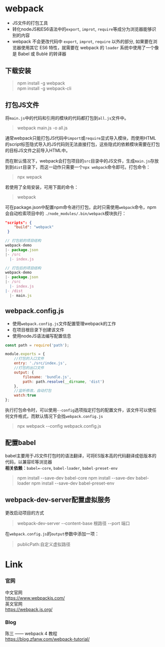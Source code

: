 # webpack

* JS文件的打包工具
* 转化nodeJS和ES6语法中的`export`, `improt`, `require`等成分为浏览器能够识别的内容
* webpack 不会更改代码中 `export`, `improt`, `require` 以外的部分, 如果要在浏览器使用其它 ES6 特性，就需要在 webpack 的 `loader` 系统中使用了一个像是 Babel 或 Bublé 的转译器

## 下载安装

> npm install -g webpack  
> npm install -g webpack-cli

## 打包JS文件
将`main.js`中的代码和引用的模块的代码都打包到`all.js`文件中。

> webpack main.js -o all.js

通常webpack只能打包JS代码中`import`或`require`显式导入模块，而使用HTML的script标签隐式导入的JS代码则无法直接打包，这些隐式的依赖模块需要在打包的目标JS文件之前导入HTML中。

而在默认情况下，webpack会打包项目的`src`目录中的JS文件，生成`main.js`存放到到`dist`目录下，而这一动作只需要一个`npx webpack`命令即可。打包命令：
> npx wepack

若使用了全局安装，可用下面的命令：
> webpack

可在package.json中配置npm命令进行打包，此时只需使用`webpack`命令，npm会自动检索项目中的 `./node_modules/.bin/webpack`模块执行：
```json
"scripts": {
    "build": "webpack"
 }
```

```js
// 打包前的项目结构
webpack-demo
|- package.json
|- /src
  |- index.js
```

```js
// 打包后的项目结构
webpack-demo
|- package.json
|- /src
  |- index.js
|- /dist
  |- main.js  
```

## webpack.config.js
* 使用`webpack.config.js`文件配置管理webpack的工作
* 在项目根目录下创建该文件
* 使用nodeJS语法编写配置信息

```javascript
const path = require('path');

module.exports = {
    //打包的入口文件
    entry: './src/index.js',
    //打包的出口文件
    output: {
        filename: 'bundle.js',
        path: path.resolve(__dirname, 'dist')
    },
    //监听修改，自动打包
    watch:true
};
```

执行打包命令时，可以使用`--config`选项指定打包的配置文件，该文件可以使任何文件格式，而默认情况下会找`webpack.config.js`

> npx webpack --config webpack.config.js

## 配置babel
babel主要用于JS文件打包时的语法翻译，可将ES版本高的代码翻译成低版本的代码，以兼容IE等浏览器  
**相关依赖**：`babel=-core`, `babel-loader`, `babel-preset-env`
> npm install --save-dev babel-core
npm install --save-dev babel-loader
npm install --save-dev babel-preset-env

## webpack-dev-server配置虚拟服务
更改启动项目的方式  
> webpack-dev-server --content-base 根路径 --port 端口

在`webpack.config.js`的`output`参数中添加一项：
> publicPath:自定义虚拟路径


# Link
### 官网
中文官网  
https://www.webpackjs.com/  
英文官网  
https://webpack.js.org/  
### Blog
陈三 —— webpack 4 教程  
https://blog.zfanw.com/webpack-tutorial/
